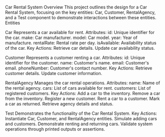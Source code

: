 Car Rental System
Overview
This project outlines the design for a Car Rental System, focusing on the key entities: Car, Customer, RentalAgency, and a Test component to demonstrate interactions between these entities.
Entities

Car
Represents a car available for rent.
Attributes:
id: Unique identifier for the car.
make: Car manufacturer.
model: Car model.
year: Year of manufacture.
rentalRate: Rental rate per day.
isAvailable: Availability status of the car.
Key Actions:
Retrieve car details.
Update car availability status.

Customer
Represents a customer renting a car.
Attributes:
id: Unique identifier for the customer.
name: Customer's name.
email: Customer's email.
phoneNumber: Customer's contact number.
Key Actions:
Retrieve customer details.
Update customer information.

RentalAgency
Manages the car rental operations.
Attributes:
name: Name of the rental agency.
cars: List of cars available for rent.
customers: List of registered customers.
Key Actions:
Add a car to the inventory.
Remove a car from the inventory.
Register a new customer.
Rent a car to a customer.
Mark a car as returned.
Retrieve agency details and status.

Test
Demonstrates the functionality of the Car Rental System.
Key Actions:
Instantiate Car, Customer, and RentalAgency entities.
Simulate adding cars and customers.
Demonstrate renting and returning cars.
Validate system operations through printed outputs or assertions.
